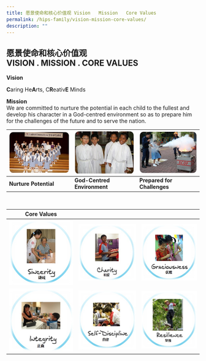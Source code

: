 ```yaml
---
title: 愿景使命和核心价值观 Vision   Mission   Core Values
permalink: /hips-family/vision-mission-core-values/
description: ""
---
```

## 愿景使命和核心价值观 <br>VISION . MISSION . CORE VALUES


**Vision**  
  

**C**aring He**A**rts, C**R**eativ**E**&nbsp;Minds

  
**Mission**  
We are committed to nurture the potential in each child to the fullest and develop his character in a God-centred environment so as to prepare him for the challenges of the future and to serve the nation.
<br>


| ![](/images/Nurture%20Potential.jpeg) | ![](/images/God-Centred%20Environment.jpeg)| ![](/images/Prepared%20for%20Challenges.jpeg) |
| -------- | -------- | -------- |
| **Nurture Potential**    | **God-Centred Environment**   | **Prepared for Challenges**     |

<br>


|  **Core Values** | |  |
| -------- | -------- | -------- |
|    ![](/images/Sincerity.jpg)  |  ![](/images/Charity.jpg)    | ![](/images/Graciousness.jpg)     |
|    ![](/images/Integrity.jpg)  | ![](/images/Self-Discipline.jpg)     |   ![](/images/Resilience.jpg)   |